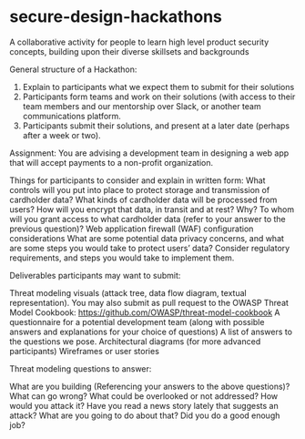 # secure-design-hackathons
A collaborative activity for people to learn high level product security concepts, building upon their diverse skillsets and backgrounds



General structure of a Hackathon:

1. Explain to participants what we expect them to submit for their solutions
2. Participants form teams and work on their solutions (with access to their team members and our mentorship over Slack, or another team communications platform.
3. Participants submit their solutions, and present at a later date (perhaps after a week or two). 


Assignment:   You are advising a development team in designing a web app that will accept payments to a non-profit organization. 

Things for participants to consider and explain in written form:
What controls will you put into place to protect storage and transmission of cardholder data?
What kinds of cardholder data will be processed from users?
How will you encrypt that data, in transit and at rest? Why?
To whom will you grant access to what cardholder data (refer to your answer to the previous question)?
Web application firewall (WAF) configuration considerations
What are some potential data privacy concerns, and what are some steps you would take to protect users’ data? Consider regulatory requirements, and steps you would take to implement them.



Deliverables participants may want to submit:

Threat modeling visuals (attack tree, data flow diagram, textual representation). You may also submit as pull request to the OWASP Threat Model Cookbook:  https://github.com/OWASP/threat-model-cookbook 
A questionnaire for a potential development team (along with possible answers and explanations for your choice of questions)
A list of answers to the questions we pose. 
Architectural diagrams (for more advanced participants)
Wireframes or user stories 


Threat modeling questions to answer:

What are you building (Referencing your answers to the above questions)?
What can go wrong?
What could be overlooked or not addressed?
How would you attack it?
Have you read a news story lately that suggests an attack?
What are you going to do about that?
Did you do a good enough job?
